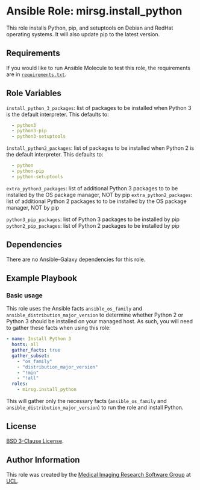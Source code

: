 # Ansible Role: mirsg.install_python

This role installs Python, pip, and setuptools on Debian and RedHat operating systems. It will also update pip to the latest version.

## Requirements

If you would like to run Ansible Molecule to test this role, the requirements are in [`requirements.txt`](https://github.com/UCL-MIRSG/ansible-role-install-python/blob/main/requirements.txt).

## Role Variables

`install_python_3_packages`: list of packages to be installed when Python 3 is the default interpreter. This defaults to:
```yaml
  - python3
  - python3-pip
  - python3-setuptools
```

`install_python2_packages`: list of packages to be installed when Python 2 is the default interpreter. This defaults to:
```yaml
  - python
  - python-pip
  - python-setuptools
```

`extra_python3_packages`: list of additional Python 3 packages to to be installed by the OS package manager, NOT by pip
`extra_python2_packages`: list of additional Python 2 packages to to be installed by the OS package manager, NOT by pip

`python3_pip_packages`: list of Python 3 packages to be installed by pip
`python2_pip_packages`: list of Python 2 packages to be installed by pip

## Dependencies

There are no Ansible-Galaxy dependencies for this role.

## Example Playbook

### Basic usage

This role uses the Ansible facts `ansible_os_family` and `ansible_distribution_major_version` to determine whether Python 2 or Python 3
should be installed on your managed host. As such, you will need to gather these facts when using this role:

```yaml
- name: Install Python 3
  hosts: all
  gather_facts: true
  gather_subset:
    - "os_family"
    - "distribution_major_version"
    - "!min"
    - "!all"
  roles:
    - mirsg.install_python
```

This will gather only the necessary facts (`ansible_os_family` and `ansible_distribution_major_version`) to run the role and install Python.

## License

[BSD 3-Clause License](https://github.com/UCL-MIRSG/ansible-role-install-python/blob/main/LICENSE).

## Author Information

This role was created by the [Medical Imaging Research Software Group](https://www.ucl.ac.uk/advanced-research-computing/expertise/research-software-development/medical-imaging-research-software-group) at [UCL](https://www.ucl.ac.uk/).
